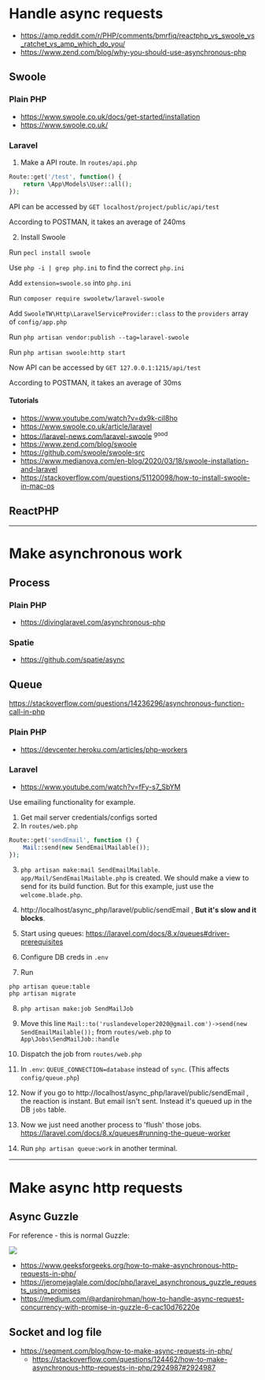 # Handle async requests

- https://amp.reddit.com/r/PHP/comments/bmrfiq/reactphp_vs_swoole_vs_ratchet_vs_amp_which_do_you/
- https://www.zend.com/blog/why-you-should-use-asynchronous-php

## Swoole

### Plain PHP

- https://www.swoole.co.uk/docs/get-started/installation
- https://www.swoole.co.uk/

### Laravel

1. Make a API route. In `routes/api.php`
```php
Route::get('/test', function() {
    return \App\Models\User::all();
});
```

API can be accessed by `GET localhost/project/public/api/test`

According to POSTMAN, it takes an average of 240ms

2. Install Swoole

Run `pecl install swoole`

Use `php -i | grep php.ini` to find the correct `php.ini`

Add `extension=swoole.so` into `php.ini`

Run `composer require swooletw/laravel-swoole`

Add `SwooleTW\Http\LaravelServiceProvider::class` to the `providers` array of `config/app.php`

Run `php artisan vendor:publish --tag=laravel-swoole`

Run `php artisan swoole:http start`

Now API can be accessed by `GET 127.0.0.1:1215/api/test`

According to POSTMAN, it takes an average of 30ms

#### Tutorials

- https://www.youtube.com/watch?v=dx9k-ciI8ho
- https://www.swoole.co.uk/article/laravel
- https://laravel-news.com/laravel-swoole <sup>good</sup>
- https://www.zend.com/blog/swoole
- https://github.com/swoole/swoole-src
- https://www.medianova.com/en-blog/2020/03/18/swoole-installation-and-laravel
- https://stackoverflow.com/questions/51120098/how-to-install-swoole-in-mac-os

## ReactPHP

---

# Make asynchronous work

## Process 

### Plain PHP

- https://divinglaravel.com/asynchronous-php

### Spatie

- https://github.com/spatie/async

## Queue 

https://stackoverflow.com/questions/14236296/asynchronous-function-call-in-php

### Plain PHP

- https://devcenter.heroku.com/articles/php-workers

### Laravel

- https://www.youtube.com/watch?v=fFy-s7_SbYM

Use emailing functionality for example.

1. Get mail server credentials/configs sorted
2. In `routes/web.php`
```php
Route::get('sendEmail', function () {
    Mail::send(new SendEmailMailable());
});
```
3. `php artisan make:mail SendEmailMailable`. `app/Mail/SendEmailMailable.php` is created. We should make a view to send for its build function. But for this example, just use the `welcome.blade.php`. 
4. http://localhost/async_php/laravel/public/sendEmail , **But it's slow and it blocks**.

5. Start using queues: https://laravel.com/docs/8.x/queues#driver-prerequisites

6. Configure DB creds in `.env`

7. Run
```
php artisan queue:table
php artisan migrate
```

8. `php artisan make:job SendMailJob`

9. Move this line `Mail::to('ruslandeveloper2020@gmail.com')->send(new SendEmailMailable());` from `routes/web.php` to `App\Jobs\SendMailJob::handle`

10. Dispatch the job from `routes/web.php`

11. In `.env`: `QUEUE_CONNECTION=database` instead of `sync`. (This affects `config/queue.php`)

12. Now if you go to http://localhost/async_php/laravel/public/sendEmail , the reaction is instant. But email isn't sent. Instead it's queued up in the DB `jobs` table. 

13. Now we just need another process to 'flush' those jobs. https://laravel.com/docs/8.x/queues#running-the-queue-worker

14. Run `php artisan queue:work` in another terminal.

---

# Make async http requests

## Async Guzzle

For reference - this is normal Guzzle:

![](https://raw.githubusercontent.com/Ruslan-Aliyev/async_php/master/Illustrations/normal_guzzle.jpg)

- https://www.geeksforgeeks.org/how-to-make-asynchronous-http-requests-in-php/
- https://jeromejaglale.com/doc/php/laravel_asynchronous_guzzle_requests_using_promises
- https://medium.com/@ardanirohman/how-to-handle-async-request-concurrency-with-promise-in-guzzle-6-cac10d76220e

## Socket and log file

- https://segment.com/blog/how-to-make-async-requests-in-php/
	- https://stackoverflow.com/questions/124462/how-to-make-asynchronous-http-requests-in-php/2924987#2924987
